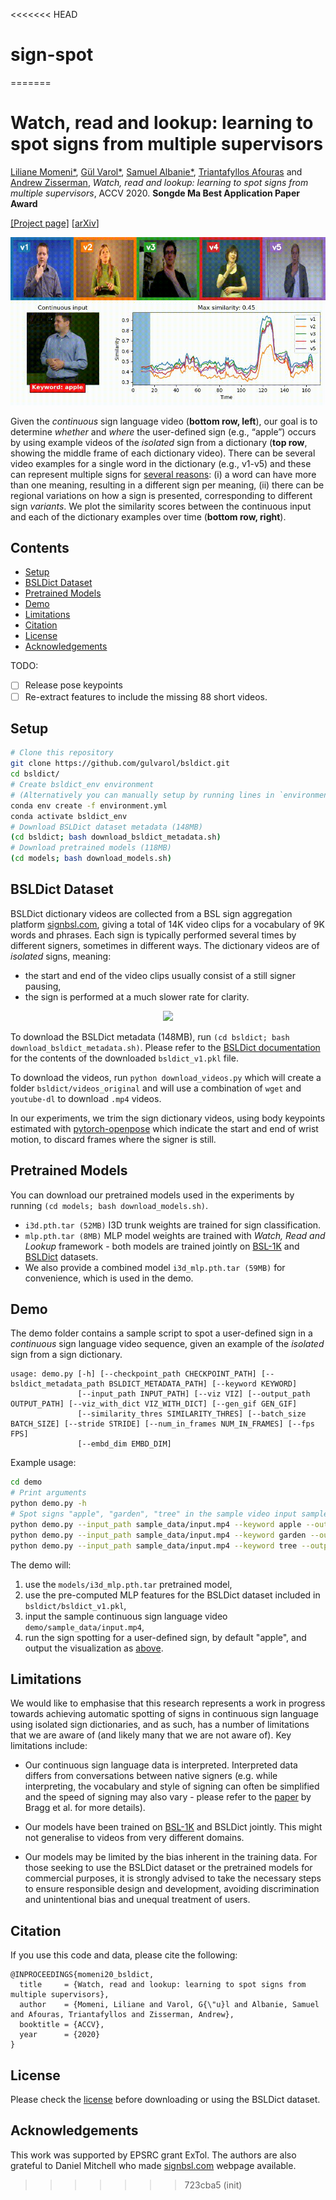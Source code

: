 <<<<<<< HEAD
# sign-spot
=======
# Watch, read and lookup: learning to spot signs from multiple supervisors

[Liliane Momeni*](https://www.robots.ox.ac.uk/~liliane/), [Gül Varol*](https://www.robots.ox.ac.uk/~gul), [Samuel Albanie*](https://www.robots.ox.ac.uk/~albanie/), [Triantafyllos Afouras](https://www.robots.ox.ac.uk/~afourast/) and [Andrew Zisserman](https://www.robots.ox.ac.uk/~az/),
*Watch, read and lookup: learning to spot signs from multiple supervisors*, ACCV 2020. **Songde Ma Best Application Paper Award**

[[Project page]](https://www.robots.ox.ac.uk/~vgg/research/bsldict/) [[arXiv](https://arxiv.org/abs/2010.04002)]

![alt text](demo/sample_data/output_apple.gif)

Given the *continuous* sign language video (**bottom row, left**), our goal is to determine *whether* and *where* the user-defined sign (e.g., “apple”) occurs
by using example videos of the *isolated* sign from a dictionary (**top row**, showing the middle frame of each dictionary video).
There can be several video examples for a single word in the dictionary (e.g., v1-v5)
and these can represent multiple signs for [several reasons](https://www.signbsl.com/about): (i) a word can have more than one meaning, resulting in
a different sign per meaning, (ii) there can be regional variations on how a sign is presented, corresponding to different sign *variants*.
We plot the similarity scores between the continuous input and each of the dictionary examples over time (**bottom row, right**).

## Contents
* [Setup](#setup)
* [BSLDict Dataset](#bsldict-dataset)
* [Pretrained Models](#pretrained-models)
* [Demo](#demo)
* [Limitations](#limitations)
* [Citation](#citation)
* [License](#license)
* [Acknowledgements](#acknowledgements)

TODO:
- [ ] Release pose keypoints
- [ ] Re-extract features to include the missing 88 short videos.

## Setup

``` bash
# Clone this repository
git clone https://github.com/gulvarol/bsldict.git
cd bsldict/
# Create bsldict_env environment
# (Alternatively you can manually setup by running lines in `environment_setup.sh`)
conda env create -f environment.yml
conda activate bsldict_env
# Download BSLDict dataset metadata (148MB)
(cd bsldict; bash download_bsldict_metadata.sh)
# Download pretrained models (118MB)
(cd models; bash download_models.sh)
```

## BSLDict Dataset
BSLDict dictionary videos are collected from a BSL sign aggregation platform [signbsl.com](https://www.signbsl.com/), giving a total of 14K video clips for a vocabulary of 9K words and phrases. Each sign is typically performed several times by different signers, sometimes in different ways.
The dictionary videos are of *isolated* signs, meaning:
* the start and end of the video clips usually consist of a still signer pausing,
* the sign is performed at a much slower rate for clarity.

<p align="center">
<img src="https://www.robots.ox.ac.uk/~vgg/research/bsldict/images/bsldict_examples.jpg"/>
</p>

To download the BSLDict metadata (148MB), run `(cd bsldict; bash download_bsldict_metadata.sh)`.
Please refer to the [BSLDict documentation](bsldict/README.md) for the contents of the downloaded `bsldict_v1.pkl` file.

To download the videos, run `python download_videos.py` which will create a folder `bsldict/videos_original` and will use
a combination of `wget` and `youtube-dl` to download `.mp4` videos.

In our experiments, we trim the sign dictionary videos, using body keypoints estimated with [pytorch-openpose](https://github.com/Hzzone/pytorch-openpose) which indicate the start and end of wrist motion, to discard frames where the signer is still.

## Pretrained Models
You can download our pretrained models used in the experiments by running `(cd models; bash download_models.sh)`.
* `i3d.pth.tar (52MB)` I3D trunk weights are trained for sign classification.
* `mlp.pth.tar (8MB)` MLP model weights are trained with *Watch, Read and Lookup* framework - both models are trained jointly on [BSL-1K](https://www.robots.ox.ac.uk/~vgg/research/bsl1k/) and [BSLDict](#bsldict-dataset) datasets.
* We also provide a combined model `i3d_mlp.pth.tar (59MB)` for convenience, which is used in the demo.

## Demo
The demo folder contains a sample script to spot a user-defined sign in a *continuous* sign language video sequence, given an example of the *isolated* sign from a sign dictionary. 

```
usage: demo.py [-h] [--checkpoint_path CHECKPOINT_PATH] [--bsldict_metadata_path BSLDICT_METADATA_PATH] [--keyword KEYWORD]
               [--input_path INPUT_PATH] [--viz VIZ] [--output_path OUTPUT_PATH] [--viz_with_dict VIZ_WITH_DICT] [--gen_gif GEN_GIF]
               [--similarity_thres SIMILARITY_THRES] [--batch_size BATCH_SIZE] [--stride STRIDE] [--num_in_frames NUM_IN_FRAMES] [--fps FPS]
               [--embd_dim EMBD_DIM]
```

Example usage:
``` bash
cd demo
# Print arguments
python demo.py -h
# Spot signs "apple", "garden", "tree" in the sample video input sample_data/input.mp4
python demo.py --input_path sample_data/input.mp4 --keyword apple --output_path sample_data/output_apple.mp4
python demo.py --input_path sample_data/input.mp4 --keyword garden --output_path sample_data/output_garden.mp4
python demo.py --input_path sample_data/input.mp4 --keyword tree --output_path sample_data/output_tree.mp4
```

The demo will: 
1. use the `models/i3d_mlp.pth.tar` pretrained model,
3. use the pre-computed MLP features for the BSLDict dataset included in `bsldict/bsldict_v1.pkl`,
3. input the sample continuous sign language video `demo/sample_data/input.mp4`,
4. run the sign spotting for a user-defined sign, by default "apple", and output the visualization as [above](#watch-read-and-lookup-learning-to-spot-signs-from-multiple-supervisors).

## Limitations
We would like to emphasise that this research represents a work in progress towards achieving automatic spotting of signs in continuous sign language using isolated sign dictionaries, and as such, has a number of limitations that we are aware of (and likely many that we are not aware of). Key limitations include:

* Our continuous sign language data is interpreted. Interpreted data differs from conversations between native signers (e.g. while interpreting, the vocabulary and style of signing can often be simplified and the speed of signing may also vary - please refer to the [paper](https://arxiv.org/abs/1908.08597) by Bragg et al. for more details).

* Our models have been trained on [BSL-1K](https://www.robots.ox.ac.uk/~vgg/research/bsl1k/) and BSLDict jointly. This might not generalise to videos from very different domains.

* Our models may be limited by the bias inherent in the training data. For those seeking to use the BSLDict dataset or the pretrained models for commercial purposes, it is strongly advised to take the necessary steps to ensure responsible design and development, avoiding discrimination and unintentional bias and unequal treatment of users. 

## Citation
If you use this code and data, please cite the following:

```
@INPROCEEDINGS{momeni20_bsldict,
  title     = {Watch, read and lookup: learning to spot signs from multiple supervisors},
  author    = {Momeni, Liliane and Varol, G{\"u}l and Albanie, Samuel and Afouras, Triantafyllos and Zisserman, Andrew},
  booktitle = {ACCV},
  year      = {2020}
}
```

## License
Please check the [license](https://www.robots.ox.ac.uk/~vgg/research/bsldict/index.html#data) before downloading or using the BSLDict dataset.

## Acknowledgements

This work was supported by EPSRC grant ExTol. The authors are also grateful to Daniel Mitchell who made [signbsl.com](https://www.signbsl.com/) webpage available.
>>>>>>> 723cba5 (init)
